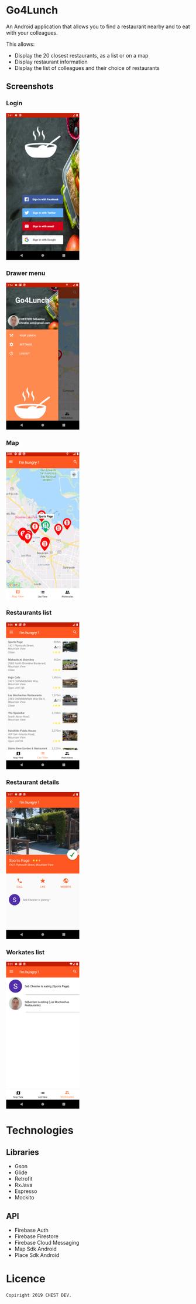 # Go4Lunch

An Android application that allows you to find a restaurant nearby and to eat with your colleagues.

This allows:
- Display the 20 closest restaurants, as a list or on a map
- Display restaurant information
- Display the list of colleagues and their choice of restaurants

## Screenshots

  ### Login
  
  <img src = "https://github.com/Seb77410/Go4Lunch/blob/master/app/src/main/res/drawable/screenshot_1615041699.png" width ="200" height="400">

  ### Drawer menu
  
  <img src = "https://github.com/Seb77410/Go4Lunch/blob/master/app/src/main/res/drawable/screenshot_1615042466.png" width ="200" height="400">
  
  ### Map
  
  <img src = "https://github.com/Seb77410/Go4Lunch/blob/master/app/src/main/res/drawable/screenshot_1615043018.png" width ="200" height="400">

  ### Restaurants list
  
  <img src = "https://github.com/Seb77410/Go4Lunch/blob/master/app/src/main/res/drawable/screenshot_1615043292.png" width ="200" height="400">
  
  ### Restaurant details
  
  <img src = "https://github.com/Seb77410/Go4Lunch/blob/master/app/src/main/res/drawable/screenshot_1615043271.png" width ="200" height="400">

  ### Workates list
  
  <img src = "https://github.com/Seb77410/Go4Lunch/blob/master/app/src/main/res/drawable/screenshot_1615044199.png" width ="200" height="400">

# Technologies

   ## Libraries
   - Gson
   - Glide
   - Retrofit
   - RxJava
   - Espresso
   - Mockito
   
   ## API
   - Firebase Auth
   - Firebase Firestore
   - Firebase Cloud Messaging
   - Map Sdk Android
   - Place Sdk Android
   
   # Licence
    Copiright 2019 CHEST DEV.
